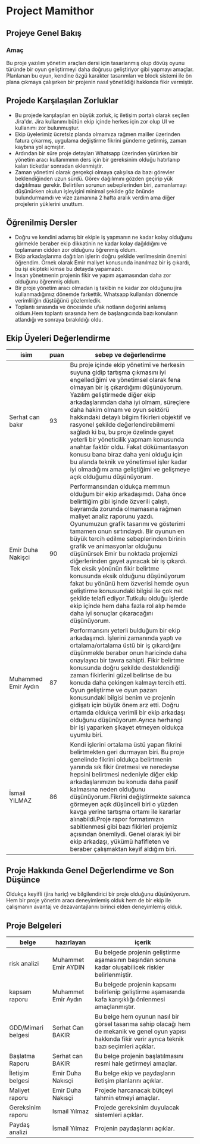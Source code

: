# Project Mamithor 


## Projeye Genel Bakış 

### Amaç
Bu proje yazılım yönetim araçları dersi için tasarlanmış olup dövüş oyunu türünde bir oyun geliştirmeyi daha doğrusu geliştiriyor gibi yapmayı amaçlar.
Planlanan bu oyun, kendine özgü karakter tasarımları ve block sistemi ile ön plana çıkmaya çalışırken bir projenin nasıl yönetildiği hakkında fikir vermiştir.


## Projede Karşılaşılan Zorluklar 

- Bu projede  karşılaşılan en büyük zorluk, iç iletişim portalı olarak seçilen Jira'dır. Jira kullanımı bütün ekip içinde herkes için zor olup UI ve kullanımı zor bulunmuştur.
- Ekip üyelerimiz ücretsiz planda olmamıza rağmen mailler üzerinden fatura çıkarmış, uygulama değiştirme fikrini gündeme getirmiş, zaman kaybına yol açmıştır.
- Ardından bir süre proje detayları Whatsapp üzerinden yürürken bir yönetim aracı kullanımının ders için bir gereksinim olduğu hatırlanıp kalan ticketlar sonradan eklenmiştir.
- Zaman yönetimi olarak gerçekçi olmaya çalışılsa da bazı görevler beklendiğinden uzun sürdü. Görev dağılımını gözden geçirip yük dağıtılması gerekir.
Belirtilen sorunun sebeplerinden biri, zamanlamayı düşünürken okulun işleyişini minimal şekilde göz önünde bulundurmamdı ve vize zamanına 2 hafta aralık verdim ama diğer projelerin yüklerini unuttum.

## Öğrenilmiş Dersler
- Doğru ve kendini adamış bir ekiple iş yapmanın ne kadar kolay olduğunu görmekle beraber ekip dikkatinin ne kadar kolay dağıldığını ve toplamanın cidden zor olduğunu öğrenmiş oldum.
- Ekip arkadaşlarıma dağıtılan işlerin doğru şekilde verilmesinin önemini öğrendim. Örnek olarak Emir maliyet konusunda inanılmaz bir iş çıkardı, bu işi ekipteki kimse bu detayda yapamazdı.
- İnsan yönetmenin projenin fikir ve yapım aşamasından daha zor olduğunu öğrenmiş oldum.
- Bir proje yönetim aracı olmadan iş takibin ne kadar zor olduğunu jira kullanmadığımız dönemde farkettik. Whatsapp kullanılan dönemde verimliliğin düştüğünü gözlemledik.
- Toplantı sırasında ve öncesinde ufak notların değerini anlamış oldum.Hem toplantı sırasında hem de başlangıcında bazı konuların atlandığı ve sonraya bırakıldığı oldu.



## Ekip Üyeleri Değerlendirme

|isim|puan|sebep ve değerlendirme|  
|-----|-----|--------------------|
|Serhat can bakır|93     | Bu proje içinde ekip yönetimi ve herkesin suyuna gidip tartışma çıkmasını iyi engellediğimi ve yönetimsel olarak fena olmayan bir iş çıkardığımı düşünüyorum. Yazılım geliştirmede diğer ekip arkadaşlarımdan daha iyi olmam, süreçlere daha hakim olmam ve oyun sektörü hakkındaki detaylı bilgim fikirleri objektif ve rasyonel şekilde değerlendirebilmemi sağladı ki bu, bu proje özelinde gayet yeterli bir yöneticilik yapmam konusunda anahtar faktör oldu. Fakat dökümantasyon konusu bana biraz daha yeni olduğu için bu alanda teknik ve yönetimsel işler kadar iyi olmadığımı ama geliştiğimi ve gelişmeye açık olduğumu düşünüyorum.|
|Emir Duha Nakişci|90|Performansından oldukça memmun olduğum bir ekip arkadaşımdı. Daha önce belirttiğim gibi işinde özverili çalıştı, bayramda zorunda olmamasına rağmen maliyet analiz raporunu yazdı. Oyunumuzun grafik tasarımı ve gösterimi tamamen onun sırtındaydı. Bir oyunun en büyük tercih edilme sebeplerinden birinin grafik ve animasyonlar olduğunu düşünürsek Emir bu noktada projemizi diğerlerinden gayet ayıracak bir iş çıkardı. Tek eksik yönünün fikir belirtme konusunda eksik olduğunu düşünüyorum fakat bu yönünü hem özverisi hemde oyun geliştirme konusundaki bilgisi ile çok net şekilde telafi ediyor.Tutkulu olduğu işlerde ekip içinde hem daha fazla rol alıp hemde daha iyi sonuçlar çıkaracağını düşünüyorum.|
|Muhammed Emir Aydın|87|Performansını yeterli bulduğum bir ekip arkadaşımdı. İşlerini zamanında yaptı ve ortalama/ortalama üstü bir iş çıkardığını düşünmekle beraber onun haricinde daha onaylayıcı bir tavıra sahipti. Fikir belirtme konusunda doğru şekilde desteklendiği zaman fikirlerini güzel belirtse de bu konuda daha çekingen kalmayı tercih etti. Oyun geliştirme ve oyun pazarı konusundaki bilgisi benim ve projenin gidişatı için büyük önem arz etti. Doğru ortamda oldukça verimli bir ekip arkadaşı olduğunu düşünüyorum.Ayrıca herhangi bir işi yaparken şikayet etmeyen oldukça uyumlu biri.|
|İsmail YILMAZ|86|Kendi işlerini ortalama üstü yapan fikrini belirtmekten geri durmayan biri. Bu proje genelinde fikrini oldukça belirtmenin yanında sık fikir üretmesi ve neredeyse hepsini belirtmesi nedeniyle diğer ekip arkadaşlarımızın bu konuda daha pasif kalmasına neden olduğunu düşünüyorum.Fikrini değiştirmekte sakınca görmeyen açık düşünceli biri o yüzden kavga yerine tartışma ortamı ile kararlar alınabildi.Proje rapor formatımızın sabitlenmesi gibi bazı fikirleri projemiz açısından önemliydi. Genel olarak iyi bir ekip arkadaşı, yükümü hafifleten ve beraber çalışmaktan keyif aldığım biri.|

## Proje Hakkında Genel Değerlendirme ve Son Düşünce 
Oldukça keyifli (jira hariç) ve bilgilendirici bir proje olduğunu düşünüyorum. Hem bir proje yönetim aracı deneyimlemiş olduk hem de bir ekip ile çalışmanın avantaj ve dezavantajlarını birinci elden deneyimlemiş olduk.

## Proje Belgeleri 
|belge|hazırlayan|içerik|
|-----|-----|-----------|
|risk analizi|Muhammet Emir AYDIN |Bu belgede projenin geliştirme aşamasının başından sonuna kadar oluşabilicek riskler belirlenmiştir.|
|kapsam raporu |Muhammet Emir Aydın |Bu belgede projenin kapsamı belirlenip geliştirme aşamasında kafa karışıklığı önlenmesi amaçlanmıştır.|
|GDD/Mimari belgesi| Serhat Can BAKIR |Bu belge hem oyunun nasıl bir görsel tasarıma sahip olacağı hem de mekanik ve genel oyun yapısı hakkında fikir verir ayrıca teknik bazı seçimleri açıklar.|
|Başlatma Raporu |Serhat can BAKIR| Bu belge projenin başlatılmasını resmi hale getirmeyi amaçlar.|
|İletişim belgesi| Emir Duha Nakısçi|Bu belge ekip ve paydaşların iletişim planlarını açıklar.|
|Maliyet raporu |Emir Duha Nakısçi|Projede harcanacak bütçeyi tahmin etmeyi amaçlar.|
|Gereksinim raporu| Ismail Yılmaz|Projede gereksinim duyulacak sistemleri açıklar.|
|Paydaş analizi| İsmail Yılmaz|Projenin paydaşlarını açıklar.|
